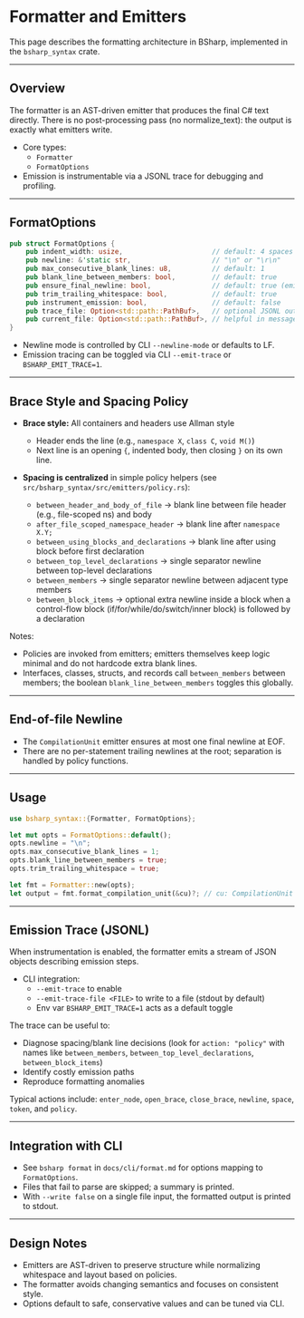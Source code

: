 # Formatter and Emitters

This page describes the formatting architecture in BSharp, implemented in the `bsharp_syntax` crate.

---

## Overview

The formatter is an AST-driven emitter that produces the final C# text directly. There is no post-processing pass (no normalize_text): the output is exactly what emitters write.

- Core types:
  - `Formatter`
  - `FormatOptions`
- Emission is instrumentable via a JSONL trace for debugging and profiling.

---

## FormatOptions

```rust
pub struct FormatOptions {
    pub indent_width: usize,                      // default: 4 spaces
    pub newline: &'static str,                    // "\n" or "\r\n"
    pub max_consecutive_blank_lines: u8,          // default: 1
    pub blank_line_between_members: bool,         // default: true
    pub ensure_final_newline: bool,               // default: true (emit one final newline if any content)
    pub trim_trailing_whitespace: bool,           // default: true
    pub instrument_emission: bool,                // default: false
    pub trace_file: Option<std::path::PathBuf>,   // optional JSONL output
    pub current_file: Option<std::path::PathBuf>, // helpful in messages
}
```

- Newline mode is controlled by CLI `--newline-mode` or defaults to LF.
- Emission tracing can be toggled via CLI `--emit-trace` or `BSHARP_EMIT_TRACE=1`.

---

## Brace Style and Spacing Policy

- **Brace style:** All containers and headers use Allman style
  - Header ends the line (e.g., `namespace X`, `class C`, `void M()`)
  - Next line is an opening `{`, indented body, then closing `}` on its own line.

- **Spacing is centralized** in simple policy helpers (see `src/bsharp_syntax/src/emitters/policy.rs`):
  - `between_header_and_body_of_file` → blank line between file header (e.g., file-scoped ns) and body
  - `after_file_scoped_namespace_header` → blank line after `namespace X.Y;`
  - `between_using_blocks_and_declarations` → blank line after using block before first declaration
  - `between_top_level_declarations` → single separator newline between top-level declarations
  - `between_members` → single separator newline between adjacent type members
  - `between_block_items` → optional extra newline inside a block when a control-flow block (if/for/while/do/switch/inner block) is followed by a declaration

Notes:
- Policies are invoked from emitters; emitters themselves keep logic minimal and do not hardcode extra blank lines.
- Interfaces, classes, structs, and records call `between_members` between members; the boolean `blank_line_between_members` toggles this globally.

---

## End-of-file Newline

- The `CompilationUnit` emitter ensures at most one final newline at EOF.
- There are no per-statement trailing newlines at the root; separation is handled by policy functions.

---

## Usage

```rust
use bsharp_syntax::{Formatter, FormatOptions};

let mut opts = FormatOptions::default();
opts.newline = "\n";
opts.max_consecutive_blank_lines = 1;
opts.blank_line_between_members = true;
opts.trim_trailing_whitespace = true;

let fmt = Formatter::new(opts);
let output = fmt.format_compilation_unit(&cu)?; // cu: CompilationUnit
```

---

## Emission Trace (JSONL)

When instrumentation is enabled, the formatter emits a stream of JSON objects describing emission steps.

- CLI integration:
  - `--emit-trace` to enable
  - `--emit-trace-file <FILE>` to write to a file (stdout by default)
  - Env var `BSHARP_EMIT_TRACE=1` acts as a default toggle

The trace can be useful to:
- Diagnose spacing/blank line decisions (look for `action: "policy"` with names like `between_members`, `between_top_level_declarations`, `between_block_items`)
- Identify costly emission paths
- Reproduce formatting anomalies

Typical actions include: `enter_node`, `open_brace`, `close_brace`, `newline`, `space`, `token`, and `policy`.

---

## Integration with CLI

- See `bsharp format` in `docs/cli/format.md` for options mapping to `FormatOptions`.
- Files that fail to parse are skipped; a summary is printed.
- With `--write false` on a single file input, the formatted output is printed to stdout.

---

## Design Notes

- Emitters are AST-driven to preserve structure while normalizing whitespace and layout based on policies.
- The formatter avoids changing semantics and focuses on consistent style.
- Options default to safe, conservative values and can be tuned via CLI.
